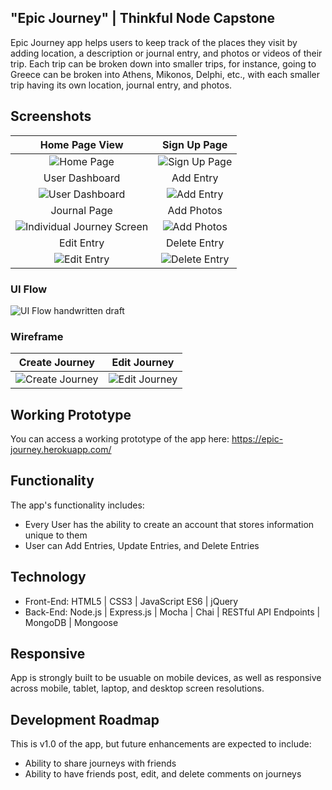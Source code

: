 ## "Epic Journey" | Thinkful Node Capstone
Epic Journey app helps users to keep track of the places they visit by adding location, a description or journal entry, and photos or videos of their trip.   Each trip can be broken down into smaller trips, for instance, going to Greece can be broken into Athens, Mikonos, Delphi, etc., with each smaller trip having its own location, journal entry, and photos.  

## Screenshots

Home Page View | Sign Up Page
:-------------------------:|:-------------------------:
![Home Page](https://github.com/ElenaG518/epic-journey-node-capstone/blob/master/github-images/signin.png)  |  ![Sign Up Page](https://github.com/ElenaG518/epic-journey-node-capstone/blob/master/github-images/signup.png)
User Dashboard | Add Entry
![User Dashboard](https://github.com/ElenaG518/epic-journey-node-capstone/blob/master/github-images/journeylist.png) |  ![Add Entry](https://github.com/ElenaG518/epic-journey-node-capstone/blob/master/github-images/submitjourney.png) 
Journal Page | Add Photos
![Individual Journey Screen](https://github.com/ElenaG518/epic-journey-node-capstone/blob/master/github-images/journeyshow.png) |  ![Add Photos](https://github.com/ElenaG518/epic-journey-node-capstone/blob/master/github-images/submitjourney.png) 
Edit Entry | Delete Entry
![Edit Entry](https://github.com/ElenaG518/epic-journey-node-capstone/blob/master/github-images/editingjourney.png) | ![Delete Entry](https://github.com/ElenaG518/epic-journey-node-capstone/blob/master/github-images/editingjourney.png)

### UI Flow
![UI Flow handwritten draft](https://github.com/ElenaG518/epic-journey-node-capstone/blob/master/github-images/flow.jpg)

### Wireframe 
Create Journey| Edit Journey
:-------------------------:|:-------------------------:
![Create Journey](https://github.com/ElenaG518/epic-journey-node-capstone/blob/master/github-images/create.jpg)| ![Edit Journey](https://github.com/ElenaG518/epic-journey-node-capstone/blob/master/github-images/edit.jpg)

## Working Prototype
You can access a working prototype of the app here: https://epic-journey.herokuapp.com/



## Functionality
The app's functionality includes:
* Every User has the ability to create an account that stores information unique to them
* User can Add Entries, Update Entries, and Delete Entries

## Technology
* Front-End: HTML5 | CSS3 | JavaScript ES6 | jQuery
* Back-End: Node.js | Express.js | Mocha | Chai | RESTful API Endpoints | MongoDB | Mongoose



## Responsive
App is strongly built to be usuable on mobile devices, as well as responsive across mobile, tablet, laptop, and desktop screen resolutions.

## Development Roadmap
This is v1.0 of the app, but future enhancements are expected to include:
* Ability to share journeys with friends
* Ability to have friends post, edit, and delete comments on journeys


